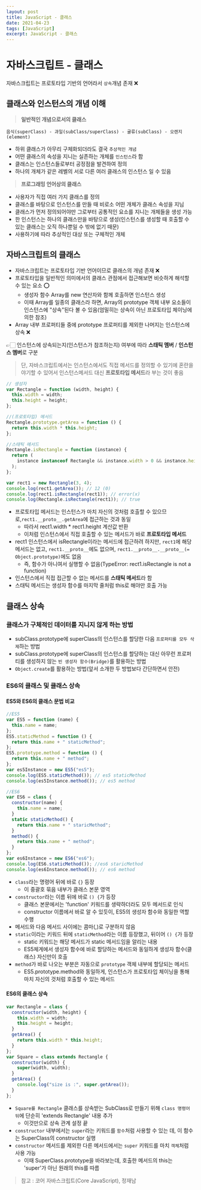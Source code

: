 ```yaml
---
layout: post
title: JavaScript - 클래스
date: 2021-04-23
tags: [JavaScript]
excerpt: JavaScript - 클래스
---
```


# 자바스크립트 - 클래스

자바스크립트는 프로토타입 기반의 언어라서 `상속`개념 존재 ❌

## 클래스와 인스턴스의 개념 이해

> **일반적인 개념으로서의 클래스**

```
음식(superClass) - 과일(subClass/superClass) - 귤류(subClass) - 오렌지(element)
```

- 하위 클래스가 아무리 구체화되더라도 결국 `추상적인 개념`
- 어떤 클래스의 속성을 지니는 실존하는 개체를 `인스턴스`라 함
- 클래스는 인스턴스들로부터 공정점을 발견하여 정의
- 하나의 개체가 같은 레벨의 서로 다른 여러 클래스의 인스턴스 일 수 있음

> **프로그래밍 언어상의 클래스**

- 사용자가 직접 여러 가지 클래스를 정의
- 클래스를 바탕으로 인스턴스를 만들 때 비로소 어떤 개체가 클래스 속성을 지님
- 클래스가 먼저 정의되어야만 그로부터 공통적인 요소를 지니는 개체들을 생성 가능
- 한 인스턴스는 하나의 클래스만을 바탕으로 생성(인스턴스를 생성할 때 호출할 수 있는 클래스는 오직 하나뿐일 수 밖에 없기 때문)
- 사용하기에 따라 추상적인 대상 또는 구체적인 개체

## 자바스크립트의 클래스

- 자바스크립트는 프로토타입 기반 언어이므로 클래스의 개념 존재 ❌
- 프로토타입을 일반적인 의미에서의 클래스 관점에서 접근해보면 비슷하게 해석할 수 있는 요소 ⭕️
  - 생성자 함수 Array를 new 연산자와 함께 호출하면 인스턴스 생성
  - 이때 Array를 일종의 클래스라 하면, Array의 prototype 객체 내부 요소들이 인스턴스에 "상속"된다 볼 수 있음(엄밀히는 상속이 아닌 프로토타입 체이닝에 의한 참조)
- Array 내부 프로퍼티들 중에 prototype 프로퍼티를 제외한 나머지는 인스턴스에 상속 ❌

👉🏻 인스턴스에 상속되는지(인스턴스가 참조하는지) 여부에 따라 **스태틱 멤버** / **인스턴스 멤버**로 구분

> 단, 자바스크립트에서는 인스턴스에서도 직접 메서드를 정의할 수 있기에 혼란을 야기할 수 있어서 인스턴스메서드 대신 **프로토타입 메서드**라 부는 것이 좋음

```js
// 생성자
var Rectangle = function (width, height) {
  this.width = width;
  this.height = height;
};

//(프로토타입) 메서드
Rectangle.prototype.getArea = function () {
  return this.width * this.height;
};

//스태틱 메서드
Rectangle.isRectangle = function (instance) {
  return (
    instance instanceof Rectangle && instance.width > 0 && instance.height > 0
  );
};

var rect1 = new Rectangle(3, 4);
console.log(rect1.getArea()); // 12 (0)
console.log(rect1.isRectangle(rect1)); // error(x)
console.log(Rectangle.isRectangle(rect1)); // true
```

- 프로토타입 메서드는 인스턴스가 마치 자신의 것처럼 호출할 수 있으므로,`rect1.__proto__.getArea`에 접근하는 것과 동일
  - 따라서 rect1.width \* rect1.height 계산값 반환
  - 이처럼 인스턴스에서 직접 호출할 수 있는 메서드가 바로 **프로토타입 메서드**
- rect1 인스턴스에서 isRectangle이라는 메서드에 접근하려 하지만, `rect1`에 해당 메서드는 없고, `rect1.__proto__`에도 없으며, `rect1.__proto__.__proto__(= Object.prototype)`에도 없음
  - 즉, 함수가 아니여서 실행할 수 없음(TypeError: rect1.isRectangle is not a function)
- 인스턴스에서 직접 접근할 수 없는 메서드를 **스태틱 메서드**라 함
- 스태틱 메서드는 생성자 함수를 마지막 줄처럼 this로 해야만 호출 가능

## 클래스 상속

### 클래스가 구체적인 데이터를 지니지 않게 하는 방법

- subClass.prototype에 superClass의 인스턴스를 할당한 다음 `프로퍼티를 모두 삭제`하는 방법
- subClass.prototype에 superClass의 인스턴스를 할당하는 대신 아무런 프로퍼티를 생성하지 않는 `빈 생성자 함수(Bridge)`를 활용하는 방법
- `Object.create`를 활용하는 방법(앞서 소개한 두 방법보다 간단하면서 안전)

### ES6의 클래스 및 클래스 상속

#### ES5와 ES6의 클래스 문법 비교

```js
//ES5
var ES5 = function (name) {
  this.name = name;
};
ES5.staticMethod = function () {
  return this.name + " staticMethod";
};
ES5.prototype.method = function () {
  return this.name + " method";
};
var es5Instance = new ES5("es5");
console.log(ES5.staticMethod()); // es5 staticMethod
console.log(es5Instance.method()); // es5 method
```

```js
//ES6
var ES6 = class {
  constructor(name) {
    this.name = name;
  }
  static staticMethod() {
    return this.name + " staricMethod";
  }
  method() {
    return this.name + " method";
  }
};
var es6Instance = new ES6("es6");
console.log(ES6.staticMethod()); //es6 staricMethod
console.log(es6Instance.method()); // es6 method
```

- `class`라는 명령어 뒤에 바로 `{}` 등장
  - 이 중괄호 묶음 내부가 클래스 본문 영역
- `constructor`라는 이름 뒤에 바로 `() {`가 등장
  - 클래스 본문에서는 'function' 키워드를 생략하더라도 모두 메서드로 인식
  - constructor 이름에서 바로 알 수 있듯이, ES5의 생성자 함수와 동일한 역할 수행
- 메서드와 다음 메서드 사이에는 콤마(,)로 구분하지 않음
- `static`이라는 키워드 뒤에 `staticMethod`라는 이름 등장했고, 뒤이어 `() {`가 등장
  - static 키워드는 해당 메서드가 static 메서드임을 알리는 내용
  - ES5체게에서 생성자 함수에 바로 할당하는 메서드와 동일하게 생성자 함수(클래스) 자신만이 호출
- `method`가 바로 나오는 부분은 자동으로 `prototype` 객체 내부에 할당되는 메서드
  - ES5.prototype.method와 동일하게, 인스턴스가 프로토타입 체이닝을 통해 마치 자신의 것처럼 호출할 수 있는 메서드

#### ES6의 클래스 상속

```js
var Rectangle = class {
  constructor(width, height) {
    this.width = width;
    this.height = height;
  }
  getArea() {
    return this.width * this.height;
  }
};
var Square = class extends Rectangle {
  constructor(width) {
    super(width, width);
  }
  getArea() {
    console.log("size is :", super.getArea());
  }
};
```

- `Square를 Rectangle` 클래스를 상속받는 SubClass로 만들기 위해 `class 명령어 뒤`에 단순히 'extends Rectangle' 내용 추가
  - 이것만으로 상속 관계 설정 끝
- `constructor` 내부에서는 `super`라는 키워드를 `함수`처럼 사용할 수 있는 데, 이 함수는 SuperClass의 constructor 실행
- `constructor` 메서드를 제외한 다른 메서드에서는 `super` 키워드를 마치 `객체`처럼 사용 가능
  - 이때 SuperClass.prototype을 바라보는데, 호출한 메서드의 this는 'super'가 아닌 원래의 this를 따름

> 참고 : 코어 자바스크립트(Core JavaScript), 정재남
